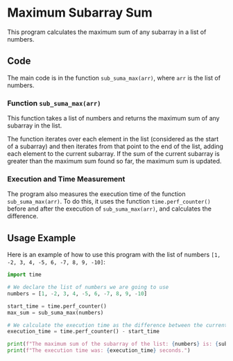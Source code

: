 # Maximum Subarray Sum

This program calculates the maximum sum of any subarray in a list of numbers.

## Code

The main code is in the function `sub_suma_max(arr)`, where `arr` is the list of numbers.

### Function `sub_suma_max(arr)`

This function takes a list of numbers and returns the maximum sum of any subarray in the list.

The function iterates over each element in the list (considered as the start of a subarray) and then iterates from that point to the end of the list, adding each element to the current subarray. If the sum of the current subarray is greater than the maximum sum found so far, the maximum sum is updated.

### Execution and Time Measurement

The program also measures the execution time of the function `sub_suma_max(arr)`. To do this, it uses the function `time.perf_counter()` before and after the execution of `sub_suma_max(arr)`, and calculates the difference.

## Usage Example

Here is an example of how to use this program with the list of numbers `[1, -2, 3, 4, -5, 6, -7, 8, 9, -10]`:

```python
import time

# We declare the list of numbers we are going to use
numbers = [1, -2, 3, 4, -5, 6, -7, 8, 9, -10]

start_time = time.perf_counter()
max_sum = sub_suma_max(numbers)

# We calculate the execution time as the difference between the current time and the start time
execution_time = time.perf_counter() - start_time

print(f"The maximum sum of the subarray of the list: {numbers} is: {sub_suma_max(numbers)}.")
print(f"The execution time was: {execution_time} seconds.")
